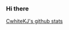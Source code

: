 ### Hi there 
[CwhiteKJ's github stats](https://github-readme-stats.vercel.app/api?username=CwhiteKJ&show_icons=true&hide_border=true)

